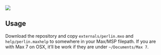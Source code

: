 <img src="https://cloud.githubusercontent.com/assets/86785/17688549/31cff0a2-63bb-11e6-96f7-820fd10f4e64.png">

## Usage
Download the repository and copy `externals/perlin.mxo` and `help/perlin.maxhelp` to somewhere in your Max/MSP filepath. If you are with Max 7 on OSX, it’ll be work if they are under `~/Documents/Max 7`.

